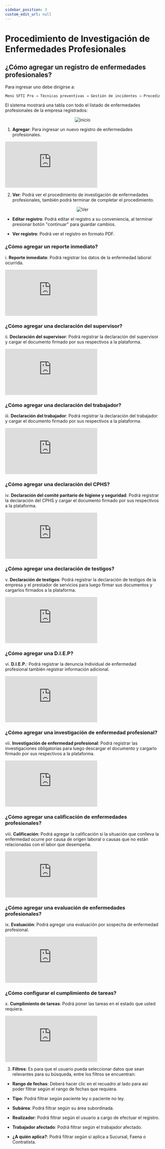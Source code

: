 ```yaml
---
sidebar_position: 3
custom_edit_url: null
---
```

# Procedimiento de Investigación de Enfermedades Profesionales
## ¿Cómo agregar un registro de enfermedades profesionales?
Para ingresar uno debe dirigirse a:

<div align="center">

```bash
Menú SFTI Pro → Técnicas preventivas → Gestión de incidentes → Procedimiento de investigación de enfermedades profesionales
```
</div>

El sistema mostrará una tabla con todo el listado de enfermedades profesionales de la empresa registrados:

<div align="center">

![inicio](/img/img_manual/img_tecnicas_preventivas/2023-08-22_12-42.png)

</div>

1. **Agregar**: Para ingresar un nuevo registro de enfermedades profesionales.

<div class="video-responsive">

<iframe src="https://www.youtube.com/embed/ichTgcVNv4s/?rel=0" title="YouTube video player" frameborder="0" allow="accelerometer; autoplay; clipboard-write; encrypted-media; gyroscope; picture-in-picture; web-share" allowfullscreen></iframe>

</div>

2. **Ver**: Podrá ver el procedimiento de investigación de enfermedades profesionales, también podrá terminar de completar el procedimiento.

<div align="center">

![Ver](/img/img_manual/img_tecnicas_preventivas/2023-08-22_12-50.png)

</div>

* **Editar registro**: Podrá editar el registro a su conveniencia, al terminar presionar botón "continuar" para guardar cambios.

* **Ver registro**: Podrá ver el registro en formato PDF.

### ¿Cómo agregar un reporte inmediato?

i. **Reporte inmediato**: Podrá registrar los datos de la enfermedad laboral ocurrida.

<div class="video-responsive">

<iframe src="https://www.youtube.com/embed/-Ga6DilKLRo/?rel=0" title="YouTube video player" frameborder="0" allow="accelerometer; autoplay; clipboard-write; encrypted-media; gyroscope; picture-in-picture; web-share" allowfullscreen></iframe>

</div>

### ¿Cómo agregar una declaración del supervisor?

ii. **Declaración del supervisor**: Podrá registrar la declaración del supervisor y cargar el documento firmado por sus respectivos a la plataforma.

<div class="video-responsive">

<iframe src="https://www.youtube.com/embed/O70yDcTqgn8/?rel=0" title="YouTube video player" frameborder="0" allow="accelerometer; autoplay; clipboard-write; encrypted-media; gyroscope; picture-in-picture; web-share" allowfullscreen></iframe>

</div>

### ¿Cómo agregar una declaración del trabajador?

iii. **Declaración del trabajador**: Podrá registrar la declaración del trabajador y cargar el documento firmado por sus respectivos a la plataforma.

<div class="video-responsive">

<iframe src="https://www.youtube.com/embed/JIpP3yYfk_0/?rel=0" title="YouTube video player" frameborder="0" allow="accelerometer; autoplay; clipboard-write; encrypted-media; gyroscope; picture-in-picture; web-share" allowfullscreen></iframe>

</div>

### ¿Cómo agregar una declaración del CPHS?

iv. **Declaración del comité paritario de higiene y seguridad**: Podrá registrar la declaración del CPHS y cargar el documento firmado por sus respectivos a la plataforma.

<div class="video-responsive">

<iframe src="https://www.youtube.com/embed/PvPJSS0qZBg/?rel=0" title="YouTube video player" frameborder="0" allow="accelerometer; autoplay; clipboard-write; encrypted-media; gyroscope; picture-in-picture; web-share" allowfullscreen></iframe>

</div>

### ¿Cómo agregar una declaración de testigos?

v. **Declaración de testigos**: Podrá registrar la declaración de testigos de la empresa y el prestador de servicios para luego firmar sus documentos y cargarlos firmados a la plataforma.

<div class="video-responsive">

<iframe src="https://www.youtube.com/embed/p0bP3U6pKiE/?rel=0" title="YouTube video player" frameborder="0" allow="accelerometer; autoplay; clipboard-write; encrypted-media; gyroscope; picture-in-picture; web-share" allowfullscreen></iframe>

</div>

### ¿Cómo agregar una D.I.E.P?

vi. **D.I.E.P.**: Podrá registrar la denuncia Individual de enfermedad profesional también registrar información adicional.

<div class="video-responsive">

<iframe src="https://www.youtube.com/embed/Yr9_CogipQc/?rel=0" title="YouTube video player" frameborder="0" allow="accelerometer; autoplay; clipboard-write; encrypted-media; gyroscope; picture-in-picture; web-share" allowfullscreen></iframe>

</div>


### ¿Cómo agregar una investigación de enfermedad profesional?

vii. **Investigación de enfermedad profesional**: Podrá registrar las investigaciones obligatorias para luego descargar el documento y cargarlo firmado por sus respectivos a la plataforma.

<div class="video-responsive">

<iframe src="https://www.youtube.com/embed/vx4zh2f7GuE/?rel=0" title="YouTube video player" frameborder="0" allow="accelerometer; autoplay; clipboard-write; encrypted-media; gyroscope; picture-in-picture; web-share" allowfullscreen></iframe>

</div>

### ¿Cómo agregar una calificación de enfermedades profesionales?

viii. **Calificación**: Podrá agregar la calificación si la situación que conlleva la enfermedad ocurre por causa de origen laboral o causas que no están relacionadas con el labor que desempeña.

<div class="video-responsive">

<iframe src="https://www.youtube.com/embed/8JOaGfhhkj4/?rel=0" title="YouTube video player" frameborder="0" allow="accelerometer; autoplay; clipboard-write; encrypted-media; gyroscope; picture-in-picture; web-share" allowfullscreen></iframe>

</div>

### ¿Cómo agregar una evaluación de enfermedades profesionales?

ix. **Evaluación**: Podrá agregar una evaluación por sospecha de enfermedad profesional.

<div class="video-responsive">

<iframe src="https://www.youtube.com/embed/aQxskiFe3TQ/?rel=0" title="YouTube video player" frameborder="0" allow="accelerometer; autoplay; clipboard-write; encrypted-media; gyroscope; picture-in-picture; web-share" allowfullscreen></iframe>

</div>

### ¿Cómo configurar el cumplimiento de tareas?

x. **Cumplimiento de tareas**: Podrá poner las tareas en el estado que usted requiera.

<div class="video-responsive">

<iframe src="https://www.youtube.com/embed/TlW7mx5i4tA/?rel=0" title="YouTube video player" frameborder="0" allow="accelerometer; autoplay; clipboard-write; encrypted-media; gyroscope; picture-in-picture; web-share" allowfullscreen></iframe>

</div>

3. **Filtros**: Es para que el usuario pueda seleccionar datos que sean relevantes para su búsqueda, entre los filtros se encuentran:

* **Rango de fechas**: Deberá hacer clic en el recuadro al lado para así poder filtrar según el rango de fechas que requiera.

* **Tipo**: Podrá filtrar según paciente ley o paciente no ley.

* **Subárea**: Podrá filtrar según su área subordinada.

* **Realizador**: Podrá filtrar según el usuario a cargo de efectuar el registro.

* **Trabajador afectado**: Podrá filtrar según el trabajador afectado.

* **¿A quién aplica?**: Podrá filtrar según si aplica a Sucursal, Faena o Contratista.